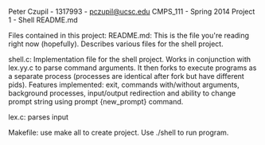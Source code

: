 Peter Czupil - 1317993 - pczupil@ucsc.edu
CMPS_111 - Spring 2014
Project 1 - Shell
README.md

Files contained in this project:
README.md:
This is the file you're reading right now (hopefully). Describes various files for the shell project.

shell.c:
Implementation file for the shell project. Works in conjunction with lex.yy.c to parse command arguments. It then forks to execute programs as a separate process (processes are identical after fork but have different pids). Features implemented: exit, commands with/without arguments, background processes, input/output redirection and ability to change prompt string using prompt {new_prompt} command.

lex.c:
parses input

Makefile:
use make all to create project. Use ./shell to run program.

